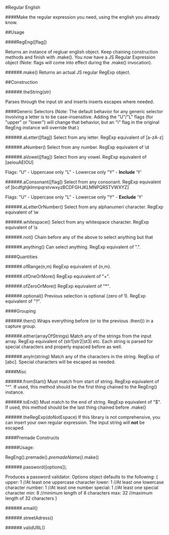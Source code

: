 #Regular English

####Make the regular expression you need, using the english you already know.

##Usage

####RegEng([flag])

Returns an instance of regluar english object.
Keep chaining construction methods and finish with .make().
You now have a JS Regular Expression object
(Note: flags will come into effect during the .make() invocation).

######.make()
Returns an actual JS regular RegExp object.

##Construction

######.theString(str)

Parses through the input str and inserts inserts escapes where needed.

####Generic Selectors
(Note: The default behavior for any generic selector involving a letter is to be case-insensitive. Adding the "U"/"L" flags (for "upper" or "lower") will change that behavior, but an "i" flag in the original RegEng instance will override that.)

######.aLetter([flag])
Select from any letter. RegExp equivalent of [a-zA-z]

######.aNumber()
Select from any number. RegExp equivalent of \d

######.aVowel([flag])
Select from any vowel. RegExp equivalent of [aeiouAEIOU]

Flags:
"U" - Uppercase only
"L" - Lowercse only
"Y" - **Include** 'Y'

######.aConsonant([flag])
Select from any consonant.
RegExp equivalent of [bcdfghjklmnpqrstvwxyzBCDFGHJKLMNPQRSTVWXYZ]

Flags:
"U" - Uppercase only
"L" - Lowercse only
"Y" - **Exclude** 'Y'

######.aLetterOrNumber()
Select from any alphanumeri character. RegExp equivalent of \w

######.whitespace()
Select from any whitespace character. RegExp equivalent of \s

######.not()
Chain before any of the above to select anything but that

######.anything()
Can select anything. RegExp equivalent of ".".

####Quantities

######.ofRange(n,m)
RegExp equivalent of {n,m}.

######.ofOneOrMore()
RegExp equivalent of "+".

######.ofZeroOrMore()
RegExp equivalent of "*".

######.optional()
Previous selection is optional (zero of 1). RegExp equivalent of "?".

####Grouping

######.then()
Wraps everything before (or to the previous .then()) in a capture group.

######.either(arrayOfStrings)
Match any of the strings from the input array. RegExp equivalent of (str1|str2|st3) etc. Each string is parsed for special characters and properly espaced before as well.

######.anyIn(string)
Match any of the characters in the string. RegExp of [abc]. Special characters will be escaped as needed.

####Misc

######.fromStart()
Must match from start of string. RegExp equivalent of "^".
If used, this method should be the first thing chained to the RegEng() instance.

######.toEnd()
Must match to the end of string. RegExp equivalent of "$".
If used, this method should be the last thing chained before .make()

######.theRegExp(doNotEspace)
If this library is not comprehensive, you can insert your own regular expression. The input string will **not** be escaped.

####Premade Constructs

#####Usage:

RegEng().premade().*premadeName()*.make()

######.password([options]);

Produces a password validator. Options object defaults to the following:
    {
    	upper: 1 //At least one uppercase character
    	lower: 1 //At least one lowercase character
    	number: 1 //At least one number
    	special: 1 //At least one special character
    	min: 8 //minimum length of 8 characters
    	max: 32 //maximum length of 32 characters
	}

######.email()

######.streetAdress()

######.validURL()

